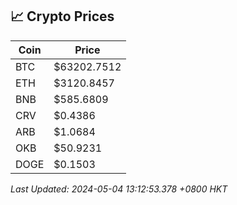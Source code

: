 ## 📈 Crypto Prices

| Coin | Price |
| ---- | ----- |
| BTC | $63202.7512 |
| ETH | $3120.8457 |
| BNB | $585.6809 |
| CRV | $0.4386 |
| ARB | $1.0684 |
| OKB | $50.9231 |
| DOGE | $0.1503 |

_Last Updated: 2024-05-04 13:12:53.378 +0800 HKT_